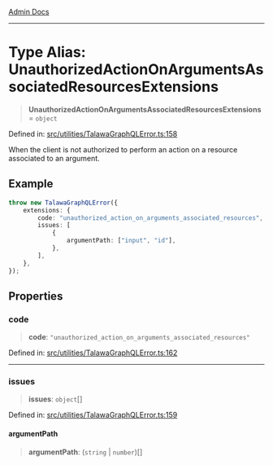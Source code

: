 [Admin Docs](/)

***

# Type Alias: UnauthorizedActionOnArgumentsAssociatedResourcesExtensions

> **UnauthorizedActionOnArgumentsAssociatedResourcesExtensions** = `object`

Defined in: [src/utilities/TalawaGraphQLError.ts:158](https://github.com/Sourya07/talawa-api/blob/583d62db9438de398bb9012a4a2617e2cb268b08/src/utilities/TalawaGraphQLError.ts#L158)

When the client is not authorized to perform an action on a resource associated to an argument.

## Example

```ts
throw new TalawaGraphQLError({
	extensions: {
		code: "unauthorized_action_on_arguments_associated_resources",
		issues: [
			{
				argumentPath: ["input", "id"],
			},
		],
	},
});
```

## Properties

### code

> **code**: `"unauthorized_action_on_arguments_associated_resources"`

Defined in: [src/utilities/TalawaGraphQLError.ts:162](https://github.com/Sourya07/talawa-api/blob/583d62db9438de398bb9012a4a2617e2cb268b08/src/utilities/TalawaGraphQLError.ts#L162)

***

### issues

> **issues**: `object`[]

Defined in: [src/utilities/TalawaGraphQLError.ts:159](https://github.com/Sourya07/talawa-api/blob/583d62db9438de398bb9012a4a2617e2cb268b08/src/utilities/TalawaGraphQLError.ts#L159)

#### argumentPath

> **argumentPath**: (`string` \| `number`)[]
